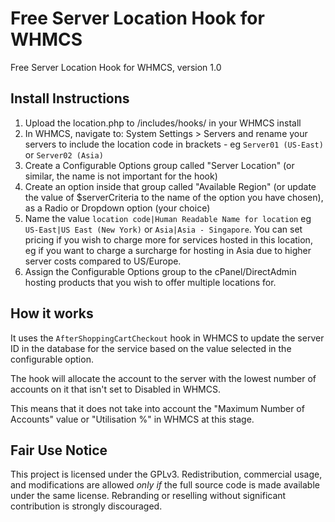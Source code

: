# Free Server Location Hook for WHMCS
Free Server Location Hook for WHMCS, version 1.0

## Install Instructions
1. Upload the location.php to /includes/hooks/ in your WHMCS install
2. In WHMCS, navigate to: System Settings > Servers and rename your servers to include the location code in brackets - eg `Server01 (US-East)` or `Server02 (Asia)`
3. Create a Configurable Options group called "Server Location" (or similar, the name is not important for the hook)
4. Create an option inside that group called "Available Region" (or update the value of $serverCriteria to the name of the option you have chosen), as a Radio or Dropdown option (your choice)
5. Name the value `location code|Human Readable Name for location` eg `US-East|US East (New York)` or `Asia|Asia - Singapore`. You can set pricing if you wish to charge more for services hosted in this location, eg if you want to charge a surcharge for hosting in Asia due to higher server costs compared to US/Europe.
6. Assign the Configurable Options group to the cPanel/DirectAdmin hosting products that you wish to offer multiple locations for.

## How it works
It uses the `AfterShoppingCartCheckout` hook in WHMCS to update the server ID in the database for the service based on the value selected in the configurable option.

The hook will allocate the account to the server with the lowest number of accounts on it that isn't set to Disabled in WHMCS. 

This means that it does not take into account the "Maximum Number of Accounts" value or "Utilisation %" in WHMCS at this stage.

## Fair Use Notice
This project is licensed under the GPLv3. Redistribution, commercial usage, and modifications are allowed *only if* the full source code is made available under the same license. Rebranding or reselling without significant contribution is strongly discouraged.
